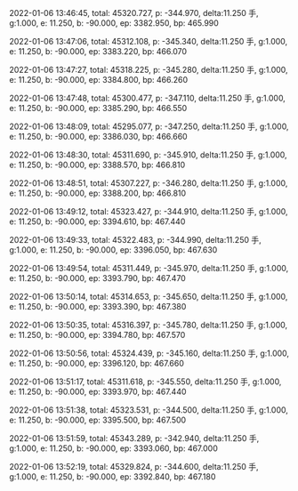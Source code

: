 2022-01-06 13:46:45, total: 45320.727, p: -344.970, delta:11.250 手, g:1.000, e: 11.250, b: -90.000, ep: 3382.950, bp: 465.990

2022-01-06 13:47:06, total: 45312.108, p: -345.340, delta:11.250 手, g:1.000, e: 11.250, b: -90.000, ep: 3383.220, bp: 466.070

2022-01-06 13:47:27, total: 45318.225, p: -345.280, delta:11.250 手, g:1.000, e: 11.250, b: -90.000, ep: 3384.800, bp: 466.260

2022-01-06 13:47:48, total: 45300.477, p: -347.110, delta:11.250 手, g:1.000, e: 11.250, b: -90.000, ep: 3385.290, bp: 466.550

2022-01-06 13:48:09, total: 45295.077, p: -347.250, delta:11.250 手, g:1.000, e: 11.250, b: -90.000, ep: 3386.030, bp: 466.660

2022-01-06 13:48:30, total: 45311.690, p: -345.910, delta:11.250 手, g:1.000, e: 11.250, b: -90.000, ep: 3388.570, bp: 466.810

2022-01-06 13:48:51, total: 45307.227, p: -346.280, delta:11.250 手, g:1.000, e: 11.250, b: -90.000, ep: 3388.200, bp: 466.810

2022-01-06 13:49:12, total: 45323.427, p: -344.910, delta:11.250 手, g:1.000, e: 11.250, b: -90.000, ep: 3394.610, bp: 467.440

2022-01-06 13:49:33, total: 45322.483, p: -344.990, delta:11.250 手, g:1.000, e: 11.250, b: -90.000, ep: 3396.050, bp: 467.630

2022-01-06 13:49:54, total: 45311.449, p: -345.970, delta:11.250 手, g:1.000, e: 11.250, b: -90.000, ep: 3393.790, bp: 467.470

2022-01-06 13:50:14, total: 45314.653, p: -345.650, delta:11.250 手, g:1.000, e: 11.250, b: -90.000, ep: 3393.390, bp: 467.380

2022-01-06 13:50:35, total: 45316.397, p: -345.780, delta:11.250 手, g:1.000, e: 11.250, b: -90.000, ep: 3394.780, bp: 467.570

2022-01-06 13:50:56, total: 45324.439, p: -345.160, delta:11.250 手, g:1.000, e: 11.250, b: -90.000, ep: 3396.120, bp: 467.660

2022-01-06 13:51:17, total: 45311.618, p: -345.550, delta:11.250 手, g:1.000, e: 11.250, b: -90.000, ep: 3393.970, bp: 467.440

2022-01-06 13:51:38, total: 45323.531, p: -344.500, delta:11.250 手, g:1.000, e: 11.250, b: -90.000, ep: 3395.500, bp: 467.500

2022-01-06 13:51:59, total: 45343.289, p: -342.940, delta:11.250 手, g:1.000, e: 11.250, b: -90.000, ep: 3393.060, bp: 467.000

2022-01-06 13:52:19, total: 45329.824, p: -344.600, delta:11.250 手, g:1.000, e: 11.250, b: -90.000, ep: 3392.840, bp: 467.180